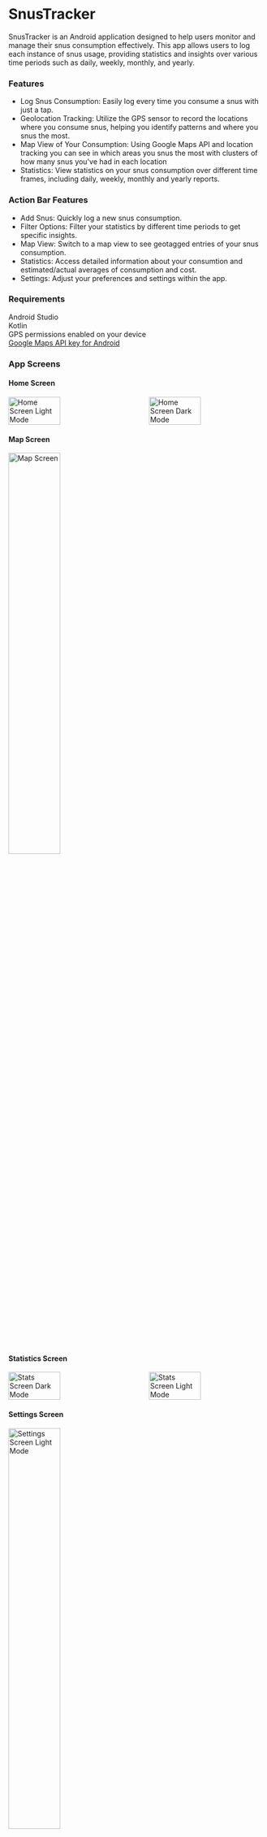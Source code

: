 # SnusTracker

SnusTracker is an Android application designed to help users monitor and manage their snus consumption effectively. This app allows users to log each instance of snus usage, providing statistics and insights over various time periods such as daily, weekly, monthly, and yearly.

### Features
* Log Snus Consumption: Easily log every time you consume a snus with just a tap.
* Geolocation Tracking: Utilize the GPS sensor to record the locations where you consume snus, helping you identify patterns and where you snus the most.
* Map View of Your Consumption: Using Google Maps API and location tracking you can see in which areas you snus the most with clusters of how many snus you've had in each location
* Statistics: View statistics on your snus consumption over different time frames, including daily, weekly, monthly and yearly reports.

### Action Bar Features
* Add Snus: Quickly log a new snus consumption.
* Filter Options: Filter your statistics by different time periods to get specific insights.
* Map View: Switch to a map view to see geotagged entries of your snus consumption.
* Statistics: Access detailed information about your consumtion and estimated/actual averages of consumption and cost.
* Settings: Adjust your preferences and settings within the app.

### Requirements
Android Studio</br>
Kotlin</br>
GPS permissions enabled on your device</br>
[Google Maps API key for Android](https://developers.google.com/maps/documentation/android-sdk/overview)

### App Screens
#### Home Screen
<div style="display: flex; justify-content: space-between;">
  <img src="https://i.imgur.com/aECR4wV.png" alt="Home Screen Light Mode" width="45%" />
  <img src="https://i.imgur.com/Pu1etCU.png" alt="Home Screen Dark Mode" width="45%" />
</div>

#### Map Screen
<img src="https://i.imgur.com/Pu1etCU.png" alt="Map Screen" width="45%" />

#### Statistics Screen
<div style="display: flex; justify-content: space-between;">
  <img src="https://i.imgur.com/ZG1nFkC.png" alt="Stats Screen Dark Mode" width="45%" />
  <img src="https://i.imgur.com/WSKqqY8.png" alt="Stats Screen Light Mode" width="45%" />
</div>

#### Settings Screen
<img src="https://i.imgur.com/it8ANKu.png" alt="Settings Screen Light Mode" width="45%" />
